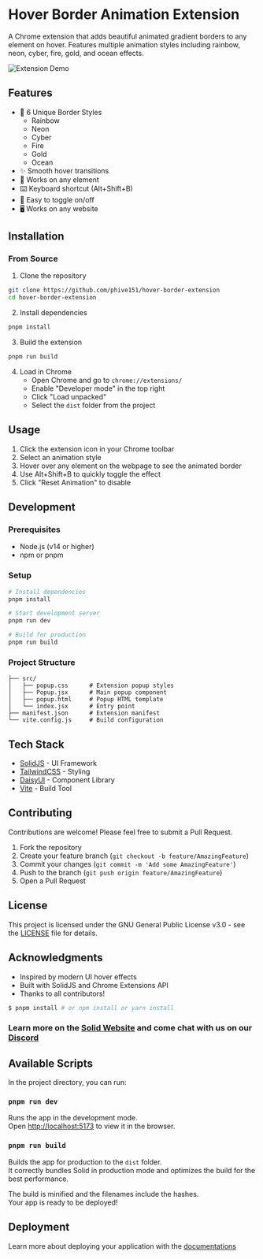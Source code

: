 # Hover Border Animation Extension

A Chrome extension that adds beautiful animated gradient borders to any element on hover. Features multiple animation styles including rainbow, neon, cyber, fire, gold, and ocean effects.

![Extension Demo](demo.gif)

## Features

- 🎨 6 Unique Border Styles
  - Rainbow
  - Neon
  - Cyber
  - Fire
  - Gold
  - Ocean
- ✨ Smooth hover transitions
- 🎯 Works on any element
- ⌨️ Keyboard shortcut (Alt+Shift+B)
- 🔄 Easy to toggle on/off
- 🖥️ Works on any website

## Installation

### From Source

1. Clone the repository

```bash
git clone https://github.com/phive151/hover-border-extension
cd hover-border-extension
```

2. Install dependencies

```bash
pnpm install
```

3. Build the extension

```bash
pnpm run build
```

4. Load in Chrome
   - Open Chrome and go to `chrome://extensions/`
   - Enable "Developer mode" in the top right
   - Click "Load unpacked"
   - Select the `dist` folder from the project

## Usage

1. Click the extension icon in your Chrome toolbar
2. Select an animation style
3. Hover over any element on the webpage to see the animated border
4. Use Alt+Shift+B to quickly toggle the effect
5. Click "Reset Animation" to disable

## Development

### Prerequisites

- Node.js (v14 or higher)
- npm or pnpm

### Setup

```bash
# Install dependencies
pnpm install

# Start development server
pnpm run dev

# Build for production
pnpm run build
```

### Project Structure

```
├── src/
│   ├── popup.css      # Extension popup styles
│   ├── Popup.jsx      # Main popup component
│   ├── popup.html     # Popup HTML template
│   └── index.jsx      # Entry point
├── manifest.json      # Extension manifest
└── vite.config.js     # Build configuration
```

## Tech Stack

- [SolidJS](https://solidjs.com) - UI Framework
- [TailwindCSS](https://tailwindcss.com) - Styling
- [DaisyUI](https://daisyui.com) - Component Library
- [Vite](https://vitejs.dev) - Build Tool

## Contributing

Contributions are welcome! Please feel free to submit a Pull Request.

1. Fork the repository
2. Create your feature branch (`git checkout -b feature/AmazingFeature`)
3. Commit your changes (`git commit -m 'Add some AmazingFeature'`)
4. Push to the branch (`git push origin feature/AmazingFeature`)
5. Open a Pull Request

## License

This project is licensed under the GNU General Public License v3.0 - see the [LICENSE](LICENSE) file for details.

## Acknowledgments

- Inspired by modern UI hover effects
- Built with SolidJS and Chrome Extensions API
- Thanks to all contributors!

```bash
$ pnpm install # or npm install or yarn install
```

### Learn more on the [Solid Website](https://solidjs.com) and come chat with us on our [Discord](https://discord.com/invite/solidjs)

## Available Scripts

In the project directory, you can run:

### `pnpm run dev`

Runs the app in the development mode.<br>
Open [http://localhost:5173](http://localhost:5173) to view it in the browser.

### `pnpm run build`

Builds the app for production to the `dist` folder.<br>
It correctly bundles Solid in production mode and optimizes the build for the best performance.

The build is minified and the filenames include the hashes.<br>
Your app is ready to be deployed!

## Deployment

Learn more about deploying your application with the [documentations](https://vite.dev/guide/static-deploy.html)
